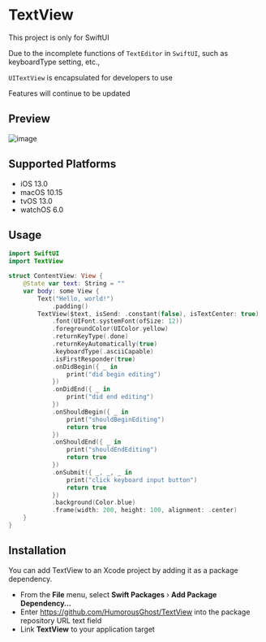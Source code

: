 # TextView

This project is only for SwiftUI

Due to the incomplete functions of `TextEditor` in `SwiftUI`, such as keyboardType setting, etc.,

`UITextView` is encapsulated for developers to use

Features will continue to be updated

## Preview

![image](https://github.com/HumorousGhost/RepositoryPerview/blob/main/InputViewPreview.gif)

## Supported Platforms

* iOS 13.0
* macOS 10.15
* tvOS 13.0
* watchOS 6.0

## Usage
    
```swift
import SwiftUI
import TextView

struct ContentView: View {
    @State var text: String = ""
    var body: some View {
        Text("Hello, world!")
            .padding()
        TextView($text, isSend: .constant(false), isTextCenter: true)
            .font(UIFont.systemFont(ofSize: 12))
            .foregroundColor(UIColor.yellow)
            .returnKeyType(.done)
            .returnKeyAutomatically(true)
            .keyboardType(.asciiCapable)
            .isFirstResponder(true)
            .onDidBegin({ _ in
                print("did begin editing")
            })
            .onDidEnd({ _ in
                print("did end editing")
            })
            .onShouldBegin({ _ in
                print("shouldBeginEditing")
                return true
            })
            .onShouldEnd({ _ in
                print("shouldEndEditing")
                return true
            })
            .onSubmit({ _, _, _ in
                print("click keyboard input button")
                return true
            })
            .background(Color.blue)
            .frame(width: 200, height: 100, alignment: .center)
    }
}
```

## Installation

You can add TextView to an Xcode project by adding it as a package dependency.

* From the **File** menu, select **Swift Packages** › **Add Package Dependency…**
* Enter https://github.com/HumorousGhost/TextView into the package repository URL text field
* Link **TextView** to your application target
